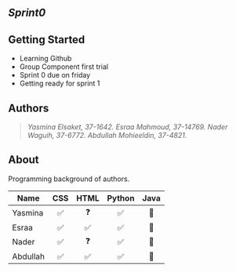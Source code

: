 ***Sprint0***
---

## Getting Started

* Learning Github
* Group Component first trial 
* Sprint 0 due on friday
* Getting ready for sprint 1



## Authors

> *Yasmina Elsaket, 37-1642.*
> *Esraa Mahmoud, 37-14769.*
> *Nader Waguih, 37-6772.*
> *Abdullah Mohieeldin, 37-4821.*



## About


Programming background of authors.

| Name       | CSS          | HTML |Python | Java | 
| ------------- |:-------------:| :-----:|:-------: | :-------: |
| Yasmina  | ✅ |   ❓    |      ✅ | 🎉|
| Esraa   | ✅ |   ✅  |    ✅  |🎉|
| Nader | ✅ |   ❓  |     ✅ |🎊|
| Abdullah |✅ |   ✅  |   ✅   |🎈|  

  









